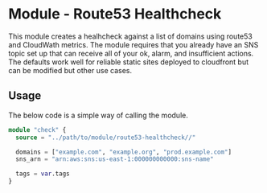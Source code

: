 # Module - Route53 Healthcheck

This module creates a healhcheck against a list of domains using route53 and CloudWath metrics. The module requires that you already have an SNS topic set up that can receive all of your ok, alarm, and insufficient actions. The defaults work well for reliable static sites deployed to cloudfront but can be modified but other use cases.

## Usage

The below code is a simple way of calling the module.

```terraform
module "check" {
  source = "../path/to/module/route53-healthcheck//"

  domains = ["example.com", "example.org", "prod.example.com"]
  sns_arn = "arn:aws:sns:us-east-1:000000000000:sns-name"

  tags = var.tags
}
```
